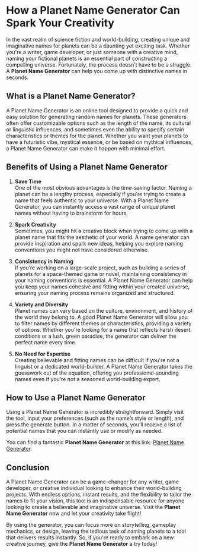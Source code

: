 # How a Planet Name Generator Can Spark Your Creativity

In the vast realm of science fiction and world-building, creating unique and imaginative names for planets can be a daunting yet exciting task. Whether you're a writer, game developer, or just someone with a creative mind, naming your fictional planets is an essential part of constructing a compelling universe. Fortunately, the process doesn’t have to be a struggle. A **Planet Name Generator** can help you come up with distinctive names in seconds.

## What is a Planet Name Generator?

A Planet Name Generator is an online tool designed to provide a quick and easy solution for generating random names for planets. These generators often offer customizable options such as the length of the name, its cultural or linguistic influences, and sometimes even the ability to specify certain characteristics or themes for the planet. Whether you want your planets to have a futuristic vibe, mystical essence, or be based on mythical influences, a Planet Name Generator can make it happen with minimal effort.

## Benefits of Using a Planet Name Generator

1. **Save Time**  
   One of the most obvious advantages is the time-saving factor. Naming a planet can be a lengthy process, especially if you're trying to create a name that feels authentic to your universe. With a Planet Name Generator, you can instantly access a vast range of unique planet names without having to brainstorm for hours.

2. **Spark Creativity**  
   Sometimes, you might hit a creative block when trying to come up with a planet name that fits the aesthetic of your world. A name generator can provide inspiration and spark new ideas, helping you explore naming conventions you might not have considered otherwise.

3. **Consistency in Naming**  
   If you’re working on a large-scale project, such as building a series of planets for a space-themed game or novel, maintaining consistency in your naming conventions is essential. A Planet Name Generator can help you keep your names cohesive and fitting within your created universe, ensuring your naming process remains organized and structured.

4. **Variety and Diversity**  
   Planet names can vary based on the culture, environment, and history of the world they belong to. A good Planet Name Generator will allow you to filter names by different themes or characteristics, providing a variety of options. Whether you're looking for a name that reflects harsh desert conditions or a lush, green paradise, the generator can deliver the perfect name every time.

5. **No Need for Expertise**  
   Creating believable and fitting names can be difficult if you're not a linguist or a dedicated world-builder. A Planet Name Generator takes the guesswork out of the equation, offering you professional-sounding names even if you’re not a seasoned world-building expert.

## How to Use a Planet Name Generator

Using a Planet Name Generator is incredibly straightforward. Simply visit the tool, input your preferences (such as the name’s style or length), and press the generate button. In a matter of seconds, you’ll receive a list of potential names that you can instantly use or modify as needed. 

You can find a fantastic **Planet Name Generator** at this link: [Planet Name Generator](https://calculatoracute.com/planet-name-generator/).

## Conclusion

A Planet Name Generator can be a game-changer for any writer, game developer, or creative individual looking to enhance their world-building projects. With endless options, instant results, and the flexibility to tailor the names to fit your vision, this tool is an indispensable resource for anyone looking to create a believable and imaginative universe. Visit the **Planet Name Generator** now and let your creativity take flight!

By using the generator, you can focus more on storytelling, gameplay mechanics, or design, leaving the tedious task of naming planets to a tool that delivers results instantly. So, if you're ready to embark on a new creative journey, give the **Planet Name Generator** a try today!
